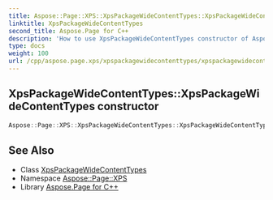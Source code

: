 ```yaml
---
title: Aspose::Page::XPS::XpsPackageWideContentTypes::XpsPackageWideContentTypes constructor
linktitle: XpsPackageWideContentTypes
second_title: Aspose.Page for C++
description: 'How to use XpsPackageWideContentTypes constructor of Aspose::Page::XPS::XpsPackageWideContentTypes class in C++.'
type: docs
weight: 100
url: /cpp/aspose.page.xps/xpspackagewidecontenttypes/xpspackagewidecontenttypes/
---
```

## XpsPackageWideContentTypes::XpsPackageWideContentTypes constructor




```cpp
Aspose::Page::XPS::XpsPackageWideContentTypes::XpsPackageWideContentTypes()=delete
```

## See Also

* Class [XpsPackageWideContentTypes](../)
* Namespace [Aspose::Page::XPS](../../)
* Library [Aspose.Page for C++](../../../)
